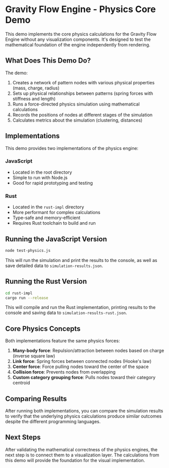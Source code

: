 # Gravity Flow Engine - Physics Core Demo

This demo implements the core physics calculations for the Gravity Flow Engine without any visualization components. It's designed to test the mathematical foundation of the engine independently from rendering.

## What Does This Demo Do?

The demo:

1. Creates a network of pattern nodes with various physical properties (mass, charge, radius)
2. Sets up physical relationships between patterns (spring forces with stiffness and length)
3. Runs a force-directed physics simulation using mathematical calculations
4. Records the positions of nodes at different stages of the simulation
5. Calculates metrics about the simulation (clustering, distances)

## Implementations

This demo provides two implementations of the physics engine:

### JavaScript

- Located in the root directory
- Simple to run with Node.js
- Good for rapid prototyping and testing

### Rust

- Located in the `rust-impl` directory
- More performant for complex calculations
- Type-safe and memory-efficient
- Requires Rust toolchain to build and run

## Running the JavaScript Version

```bash
node test-physics.js
```

This will run the simulation and print the results to the console, as well as save detailed data to `simulation-results.json`.

## Running the Rust Version

```bash
cd rust-impl
cargo run --release
```

This will compile and run the Rust implementation, printing results to the console and saving data to `simulation-results-rust.json`.

## Core Physics Concepts

Both implementations feature the same physics forces:

1. **Many-body force**: Repulsion/attraction between nodes based on charge (inverse square law)
2. **Link force**: Spring forces between connected nodes (Hooke's law)
3. **Center force**: Force pulling nodes toward the center of the space
4. **Collision force**: Prevents nodes from overlapping
5. **Custom category grouping force**: Pulls nodes toward their category centroid

## Comparing Results

After running both implementations, you can compare the simulation results to verify that the underlying physics calculations produce similar outcomes despite the different programming languages.

## Next Steps

After validating the mathematical correctness of the physics engines, the next step is to connect them to a visualization layer. The calculations from this demo will provide the foundation for the visual implementation. 